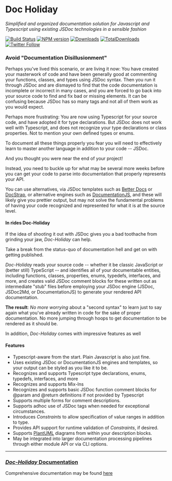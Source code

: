 # Doc Holiday

_Simplified and organized documentation solution for Javascript and Typescript using existing JSDoc technologies
in a sensible fashion_

[![Build Status][build-status]][build-url]
[![NPM version][npm-image]][npm-url]
[![Downloads][downloads-image]][npm-url]
[![TotalDownloads][total-downloads-image]][npm-url]
[![Twitter Follow][twitter-image]][twitter-url]

[build-status]: https://travis-ci.com/tremho/docholiday.svg?branch=main

[build-url]: https://github.com/tremho/docholiday

[npm-image]: http://img.shields.io/npm/v/@tremho/doc-holiday.svg

[npm-url]: https://npmjs.org/package/@tremho/doc-holiday

[downloads-image]: http://img.shields.io/npm/dm/@tremho/doc-holiday.svg

[total-downloads-image]: http://img.shields.io/npm/dt/@tremho/doc-holiday.svg?label=total%20downloads

[twitter-image]: https://img.shields.io/twitter/follow/Tremho1.svg?style=social&label=Follow%20me

[twitter-url]: https://twitter.com/Tremho1



### Avoid "Documentation Disillusionment"
Perhaps you've lived this scenario, or are living it now: You have created your masterwork of code and have been
generally good at commenting your functions, classes, and types using JSDoc syntax. Then you run it through JSDoc and
are dismayed to find that the code documentation is incomplete or incorrect in many cases, and you are forced to go
back into your source code to find and fix bad or missing elements. It can be confusing because JSDoc has so many
tags and not all of them work as you would expect.  

Perhaps more frustrating:  You are now using Typescript for your source code, and have adopted it for type declarations.
But JSDoc does not work well with Typescript, and does not recognize your type declarations or class properties.  Not
to mention your own defined types or enums.  

To document all these things properly you fear you will need to effectively learn to 
master another language in addition to your code -- JSDoc.  

And you thought you were near the end of your project! 

Instead, you need to buckle up for what may be several more weeks before you can get your code to parse into documentation
that properly represents your API.

You can use alternatives, via JSDoc templates such as 
[Better Docs](https://github.com/SoftwareBrothers/better-docs) or [DocStrap](https://github.com/docstrap/docstrap), 
or alternative engines such as [DocumentationJS](https://documentation.js.org),
and these will likely give you prettier output, but may not solve the fundamental problems of having your code recognized
and represented for what it is at the source level.

#### In rides Doc-Holiday
If the idea of shooting it out with JSDoc gives you a bad toothache from grinding your jaw, _Doc-Holiday_ can help.

Take a break from the status-quo of documentation hell and get on with getting published.

_Doc-Holiday_ reads your source code -- whether it be classic JavaScript or (better still) TypeScript -- and identifies
all of your documentable entities, including functions, classes, properties, enums, typedefs, interfaces, and more, and
creates valid JSDoc comment blocks for these written out as intermediate "stub" files before employing your JSDoc engine
(JSDoc, JSDoc2Md, or DocumentationJS) to generate your rendered API documentation.

__The result__: _No more worrying_ about a "second syntax" to learn just to say again what you've already written in code
for the sake of proper documentation.  No more jumping through hoops to get documentation to be rendered as it should be.

In addition, _Doc-Holiday_ comes with impressive features as well

#### Features
- Typescript-aware from the start.  Plain Javascript is also just fine.
- Uses existing JSDoc or DocumentationJS engines and templates, so your output can be styled as you like it to be.
- Recognizes and supports Typescript type declarations, enums, typedefs, interfaces, and more
- Recognizes and supports Mix-Ins
- Recognizes and supports basic JSDoc function comment blocks for @param and @return definitions if not provided by Typescript
- Supports multiple forms for comment descriptions.
- Supports adhoc use of JSDoc tags when needed for exceptional circumstances. 
- Introduces _Constraints_ to allow specification of value ranges in addition to type.
- Provides API support for runtime validation of _Constraints_, if desired.
- Supports [PlantUML](https://plantuml.com) diagrams from within your description blocks.
- May be integrated into larger documentation processing pipelines through either module API or via CLI options. 


----

### [_Doc-Holiday_ Documentation](https://tremho.github.io/docholiday/)

Comprehensive documentation may be found [here](https://tremho.github.io/docholiday/)